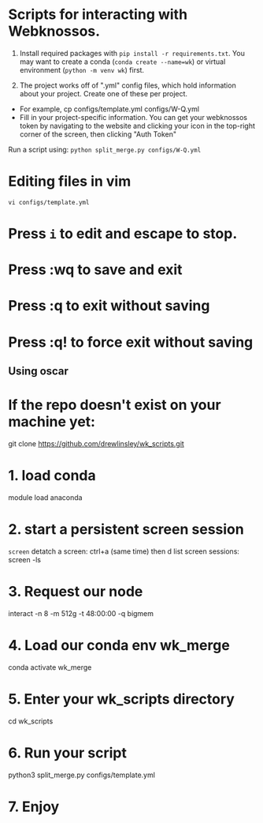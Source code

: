 # Scripts for interacting with Webknossos.

1. Install required packages with `pip install -r requirements.txt`. You may want to create a conda (`conda create --name=wk`) or virtual environment (`python -m venv wk`) first.

2. The project works off of ".yml" config files, which hold information about your project. Create one of these per project.
- For example, cp configs/template.yml configs/W-Q.yml
- Fill in your project-specific information. You can get your webknossos token by navigating to the website and clicking your icon in the top-right corner of the screen, then clicking "Auth Token"

Run a script using: `python split_merge.py configs/W-Q.yml`

# Editing files in vim
`vi configs/template.yml`
# Press `i` to edit and escape to stop.
# Press :wq to save and exit
# Press :q to exit without saving
# Press :q! to force exit without saving 

##  Using oscar
# If the repo doesn't exist on your machine yet:
git clone https://github.com/drewlinsley/wk_scripts.git

# 1. load conda
module load anaconda

# 2. start a persistent screen session
`screen`
detatch a screen: ctrl+a (same time) then d
list screen sessions: screen -ls

# 3. Request our node
interact -n 8 -m 512g -t 48:00:00 -q bigmem

# 4. Load our conda env wk_merge
conda activate wk_merge

# 5. Enter your wk_scripts directory
cd wk_scripts

# 6. Run your script
python3 split_merge.py configs/template.yml

# 7. Enjoy
